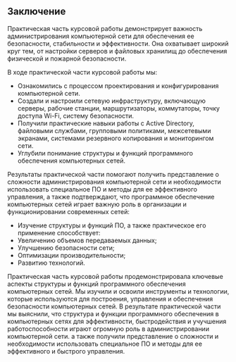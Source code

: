 ## Заключение

Практическая часть курсовой работы демонстрирует важность администрирования компьютерной сети для обеспечения ее безопасности, стабильности и эффективности. Она охватывает широкий круг тем, от настройки серверов и файловых хранилищ до обеспечения физической и пожарной безопасности. 

В ходе практической части курсовой работы мы: 
- Ознакомились с процессом проектирования и конфигурирования компьютерной сети. 
- Создали и настроили сетевую инфраструктуру, включающую серверы, рабочие станции, маршрутизаторы, коммутаторы, точку доступа Wi-Fi, систему безопасности. 
- Получили практические навыки работы с Active Directory, файловыми службами, групповыми политиками, межсетевыми экранами, системами резервного копирования и мониторингом сети. 
- Углубили понимание структуры и функций программного обеспечения компьютерных сетей.

Результаты практической части помогают получить представление о сложности администрирования компьютерной сети и необходимости использовать специальное ПО и методы для ее эффективного управления, а также подтверждают, что программное обеспечение компьютерных сетей играет важную роль в организации и функционировании современных сетей:

- Изучение структуры и функций ПО, а также практическое его применение способствует: 
- Увеличению объемов передаваемых данных; 
- Улучшению безопасности сети;
- Оптимизации производительности;
- Развитию технологий. 

Практическая часть курсовой работы продемонстрировала ключевые аспекты структуры и функций программного обеспечения компьютерных сетей. Мы изучили и освоили инструменты и технологии, которые используются для построения, управления и обеспечения безопасности компьютерных сетей. В результате практической части мы выяснили, что структура и функции программного обеспечения в компьютерных сетях для эффективности, быстродействия и учучшения работоспособности играют огромную роль в администрировании компьютерной сети. а также получили представление о сложности и необходимости использовать специальное ПО и методы для ее эффективного и быстрого управления.

